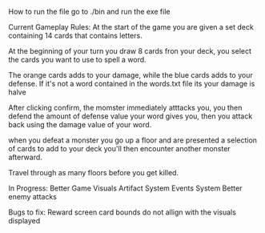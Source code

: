 How to run the file go to ./bin and run the exe file

Current Gameplay Rules:
At the start of the game you are given a set deck containing 14 cards that contains letters.

At the beginning of your turn you draw 8 cards fron your deck, you select the cards you want to use to spell a word.

The orange cards adds to your damage, while the blue cards adds to your defense. If it's not a word contained in the words.txt file its your damage is halve

After clicking confirm, the momster immediately atttacks you, you then defend the amount of defense value your word gives you, then you attack back  using the damage value of your word.

when you defeat a monster you go up a floor and are presented a selection of cards to add to your deck you'll then encounter another monster afterward.

Travel through as many floors before you get killed.

In Progress:
Better Game Visuals
Artifact System
Events System
Better enemy attacks

Bugs to fix:
Reward screen card bounds do not allign with the visuals displayed
